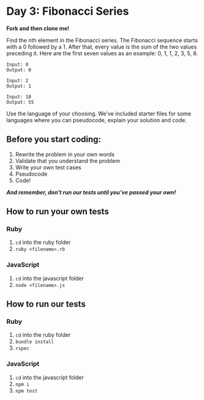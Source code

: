 # Day 3: Fibonacci Series

**Fork and then clone me!**

Find the nth element in the Fibonacci series. The Fibonacci sequence starts with a 0 followed by a 1. After that, every value is the sum of the two values preceding it. Here are the first seven values as an example: 0, 1, 1, 2, 3, 5, 8.

```
Input: 0
Output: 0

Input: 2
Output: 1

Input: 10
Output: 55
```

Use the language of your choosing. We've included starter files for some languages where you can pseudocode, explain your solution and code.

## Before you start coding:

1. Rewrite the problem in your own words
2. Validate that you understand the problem
3. Write your own test cases
4. Pseudocode
5. Code!

**_And remember, don't run our tests until you've passed your own!_**

## How to run your own tests

### Ruby

1. `cd` into the ruby folder
2. `ruby <filename>.rb`

### JavaScript

1. `cd` into the javascript folder
2. `node <filename>.js`

## How to run our tests

### Ruby

1. `cd` into the ruby folder
2. `bundle install`
3. `rspec`

### JavaScript

1. `cd` into the javascript folder
2. `npm i`
3. `npm test`
